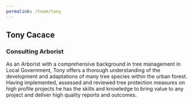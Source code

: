 ```yaml
---
permalink: /team/tony
---
```


## Tony Cacace

### Consulting Arborist

As an Arborist with a comprehensive background in tree management in Local Government, Tony offers a thorough understanding of the development and adaptations of many tree species within the urban forest. Having implemented, assessed and reviewed tree protection measures on high profile projects he has the skills and knowledge to bring value to any project and deliver high quality reports and outcomes.